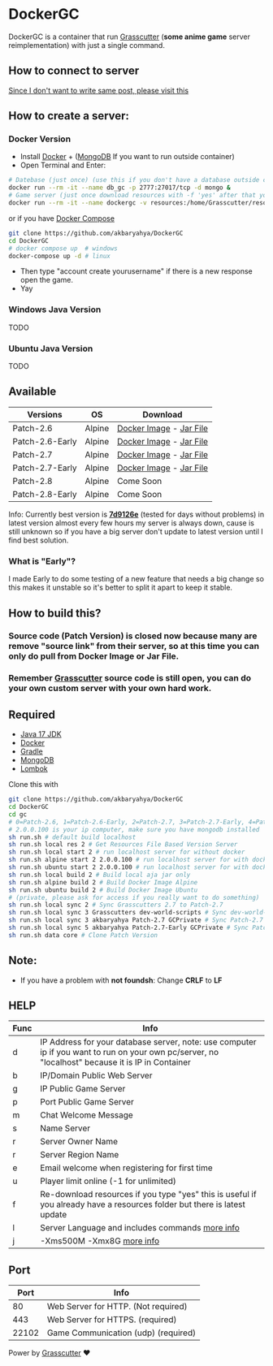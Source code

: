 # DockerGC
DockerGC is a container that run [Grasscutter](https://github.com/Melledy/Grasscutter) (**some anime game** server reimplementation) with just a single command.<br>
## How to connect to server
[Since I don't want to write same post, please visit this](https://game.yuuki.me/posts/how-connect)
## How to create a server:
### Docker Version
- Install [Docker](https://docs.docker.com/engine/install/) + ([MongoDB](https://www.mongodb.com/try/download/community) If you want to run outside container)
- Open Terminal and Enter:
```sh
# Datebase (just once) (use this if you don't have a database outside container or want to use between containers)
docker run --rm -it --name db_gc -p 2777:27017/tcp -d mongo &
# Game server (just once download resources with -f 'yes' after that you can set -f 'no') (remember replace 2.0.0.100 with your pc's ip and don't use "localhost" this is important)
docker run --rm -it --name dockergc -v resources:/home/Grasscutter/resources -p 22102:22102/udp -p 443:443/tcp siakbary/dockergc:alpine-Patch-2.7-Early -d 'mongodb://2.0.0.100:2777' -b '2.0.0.100' -g '2.0.0.100' -f 'yes'
```
or if you have [Docker Compose](https://docs.docker.com/compose/install/)
```sh
git clone https://github.com/akbaryahya/DockerGC
cd DockerGC
# docker compose up  # windows
docker-compose up -d # linux
```
- Then type "account create yourusername" if there is a new response open the game.
- Yay

### Windows Java Version

TODO

### Ubuntu Java Version

TODO

## Available
| Versions | OS | Download |
| ------ | ------ | ------ |
| Patch-2.6 | Alpine | [Docker Image](https://hub.docker.com/r/siakbary/dockergc/tags?page=1&name=alpine-Patch-2.6) - [Jar File](https://nightly.link/akbaryahya/DockerGC/workflows/DockerGC_alpine_2.6/main/DockerGC.zip) | 
| Patch-2.6-Early | Alpine | [Docker Image](https://hub.docker.com/r/siakbary/dockergc/tags?page=1&name=alpine-Patch-2.6-Early) - [Jar File](https://nightly.link/akbaryahya/DockerGC/workflows/DockerGC_alpine_2.6_early/main/DockerGC.zip) |
| Patch-2.7 | Alpine | [Docker Image](https://hub.docker.com/r/siakbary/dockergc/tags?page=1&name=alpine-Patch-2.7) - [Jar File](https://nightly.link/akbaryahya/DockerGC/workflows/DockerGC_alpine_2.7/main/DockerGC.zip) |
| Patch-2.7-Early | Alpine | [Docker Image](https://hub.docker.com/r/siakbary/dockergc/tags?page=1&name=alpine-Patch-2.7-Early) - [Jar File](https://nightly.link/akbaryahya/DockerGC/workflows/DockerGC_alpine_2.7_early/main/DockerGC.zip) |
| Patch-2.8 | Alpine | Come Soon |
| Patch-2.8-Early | Alpine | Come Soon |

Info: Currently best version is **[7d9126e](https://github.com/akbaryahya/DockerGC/actions/runs/2524995507)** (tested for days without problems) in latest version almost every few hours my server is always down, cause is still unknown so if you have a big server don't update to latest version until I find best solution.
### What is "**Early**"?
I made Early to do some testing of a new feature that needs a big change so this makes it unstable so it's better to split it apart to keep it stable.

## How to build this? 
### Source code (Patch Version) is closed now because many are remove "source link" from their server, so at this time you can only do pull from Docker Image  or Jar File.
### Remember [Grasscutter](https://github.com/Melledy/Grasscutter) source code is still open, you can do your own custom server with your own hard work.
## Required
- [Java 17 JDK](https://adoptium.net/temurin/releases) 
- [Docker](https://docs.docker.com/engine/install/)
- [Gradle](https://gradle.org/install/)
- [MongoDB](https://www.mongodb.com/try/download/community)
- [Lombok](https://stackoverflow.com/questions/67899014/vs-code-did-not-recognize-lombok)

Clone this with
```sh
git clone https://github.com/akbaryahya/DockerGC
cd DockerGC
cd gc
# 0=Patch-2.6, 1=Patch-2.6-Early, 2=Patch-2.7, 3=Patch-2.7-Early, 4=Patch-2.8
# 2.0.0.100 is your ip computer, make sure you have mongodb installed
sh run.sh # default build localhost
sh run.sh local res 2 # Get Resources File Based Version Server
sh run.sh local start 2 # run localhost server for without docker
sh run.sh alpine start 2 2.0.0.100 # run localhost server for with docker alpine
sh run.sh ubuntu start 2 2.0.0.100 # run localhost server for with docker ubuntu
sh run.sh local build 2 # Build local aja jar only
sh run.sh alpine build 2 # Build Docker Image Alpine
sh run.sh ubuntu build 2 # Build Docker Image Ubuntu
# (private, please ask for access if you really want to do something)
sh run.sh local sync 2 # Sync Grasscutters 2.7 to Patch-2.7
sh run.sh local sync 3 Grasscutters dev-world-scripts # Sync dev-world-scripts to Patch-2.7-Early
sh run.sh local sync 3 akbaryahya Patch-2.7 GCPrivate # Sync Patch-2.7 to Patch-2.7-Early
sh run.sh local sync 5 akbaryahya Patch-2.7-Early GCPrivate # Sync Patch-2.7-Early to Patch-2.8-Early
sh run.sh data core # Clone Patch Version
```
## Note:
* If you have a problem with **not foundsh**: Change **CRLF** to **LF**

## HELP
| Func | Info |
| ------ | ------ |
| d | IP Address for your database server, note: use computer ip if you want to run on your own pc/server, no "localhost" because it is IP in Container |
| b | IP/Domain Public Web Server |
| g | IP Public Game Server |
| p | Port Public Game Server |
| m | Chat Welcome Message |
| s | Name Server |
| r | Server Owner Name |
| r | Server Region Name |
| e | Email welcome when registering for first time |
| u | Player limit online (-1 for unlimited) |
| f | Re-download resources if you type "yes" this is useful if you already have a resources folder but there is latest update |
| l | Server Language and includes commands [more info](https://github.com/Grasscutters/Grasscutter/tree/development/src/main/resources/languages) |
| j | -Xms500M -Xmx8G [more info](https://www.baeldung.com/ops/docker-jvm-heap-size) |

## Port
| Port | Info |
| ------ | ------ |
| 80 | Web Server for HTTP. (Not required) |
| 443 | Web Server for HTTPS. (required) |
| 22102 | Game Communication (udp) (required) |

Power by [Grasscutter](https://github.com/Melledy/Grasscutter) ❤️